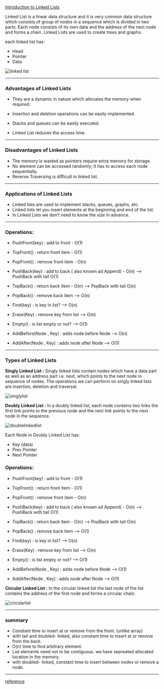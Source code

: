 [Introduction to Linked Lists](arrays_and_lists.pdf)

Linked List is a linear data structure and it is very common data structure which consists of group of nodes in a sequence which is divided in two parts. 
Each node consists of its own data and the address of the next node and forms a chain. Linked Lists are used to create trees and graphs.

each linked list has:
- Head
- Pointer
- Data

![linked list](http://www.studytonight.com/data-structures/images/linked-list-1.png)

---

### Advantages of Linked Lists

- They are a dynamic in nature which allocates the memory when required.

- Insertion and deletion operations can be easily implemented.

- Stacks and queues can be easily executed.

- Linked List reduces the access time.

--- 

### Disadvantages of Linked Lists

- The memory is wasted as pointers require extra memory for storage.
- No element can be accessed randomly; it has to access each node sequentially.
- Reverse Traversing is difficult in linked list.

---

### Applications of Linked Lists

- Linked lists are used to implement stacks, queues, graphs, etc.
- Linked lists let you insert elements at the beginning and end of the list.
- In Linked Lists we don’t need to know the size in advance.

---

### Operations:
- PushFront(key) : add to front -  O(1)
- TopFront() : return front item -  O(1)
- PopFront()  : remove front item -  O(n)

- PushBack(key) : add to back  ( also known ad Append) -  O(n) --> PushBack with tail O(1)
- TopBack() : return back item -  O(n) --> PopBack with tail O(n)
- PopBack()  : remove back item --> O(n)

- Find(key) : is key in list? --> O(n)
- Erase(Key) : remove key from list --> O(n)
- Empty() : is list empty or not? --> O(1)

- AddBefore(Node , Key) : adds node before Node  --> O(n)
- AddAfter(Node , Key)  : adds node after Node  --> O(1)

---

### Types of Linked Lists

**Singly Linked List :**
Singly linked lists contain nodes which have a data part as well as an address part i.e. next, which points to the next node in sequence of nodes. The operations we can perform on singly linked lists are insertion, deletion and traversal.

![singlylist](http://www.studytonight.com/data-structures/images/linked-list-linear.png)


**Doubly Linked List :**
In a doubly linked list, each node contains two links the first link points to the previous node and the next link points to the next node in the sequence.

![doublelinkedlist](http://www.studytonight.com/data-structures/images/linked-list-double.png)


Each Node in Doubly Linked List has:

- Key (data)
- Prev Pointer
- Next Pointer

### Operations:
- PushFront(key) : add to front -  O(1)
- TopFront() : return front item -  O(1)
- PopFront()  : remove front item -  O(n)

- PushBack(key) : add to back  ( also known ad Append) -  O(n) --> PushBack with tail O(1)
- TopBack() : return back item -  O(n) --> PopBack with tail O(n)
- PopBack()  : remove back item --> O(1)

- Find(key) : is key in list? --> O(n)
- Erase(Key) : remove key from list --> O(n)
- Empty() : is list empty or not? --> O(1)

- AddBefore(Node , Key) : adds node before Node  --> O(1)
- AddAfter(Node , Key)  : adds node after Node  --> O(1)


**Circular Linked List :**
In the circular linked list the last node of the list contains the address of the first node and forms a circular chain.

![circularlist](http://www.studytonight.com/data-structures/images/linked-list-circular.png)

---

### summary

- Constant time to insert at or remove from the front. (unlike array)
- with tail and doubled- linked, also constant time to insert at or remove from the back.
- O(n) time to find arbitrary element.
- List elements need not to be  contiguous. we have sepreated allocated location in the memory.
- with doubled- linked,  constant time to insert between nodes or remove a node.
 
 ---
 
[reference](http://www.studytonight.com/data-structures/introduction-to-linked-list)




